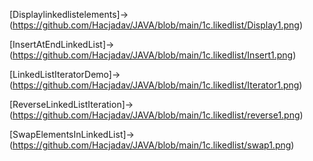 [Displaylinkedlistelements]->(https://github.com/Hacjadav/JAVA/blob/main/1c.likedlist/Display1.png)

[InsertAtEndLinkedList]->(https://github.com/Hacjadav/JAVA/blob/main/1c.likedlist/Insert1.png)

[LinkedListIteratorDemo]->(https://github.com/Hacjadav/JAVA/blob/main/1c.likedlist/Iterator1.png)

[ReverseLinkedListIteration]->(https://github.com/Hacjadav/JAVA/blob/main/1c.likedlist/reverse1.png)

[SwapElementsInLinkedList]->(https://github.com/Hacjadav/JAVA/blob/main/1c.likedlist/swap1.png)
